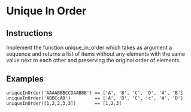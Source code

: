 # Unique In Order
## Instructions

Implement the function unique_in_order which takes as argument a sequence and returns a list of items without any elements with the same value next to each other and preserving the original order of elements.

## Examples
```
uniqueInOrder('AAAABBBCCDAABBB') == ['A', 'B', 'C', 'D', 'A', 'B']
uniqueInOrder('ABBCcAD')         == ['A', 'B', 'C', 'c', 'A', 'D']
uniqueInOrder([1,2,2,3,3])       == [1,2,3]
```
